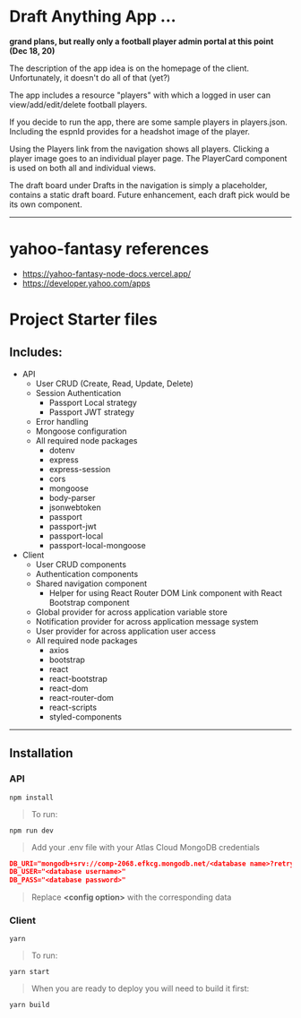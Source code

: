 # Draft Anything App ... 

<strong>grand plans, but really only a football player admin portal at this point (Dec 18, 20)</strong>

The description of the app idea is on the homepage of the client. Unfortunately, it doesn't do all of that (yet?)

The app includes a resource "players" with which a logged in user can view/add/edit/delete football players.

If you decide to run the app, there are some sample players in players.json. Including the espnId provides for 
a headshot image of the player.

Using the Players link from the navigation shows all players. Clicking a player image goes to an individual 
player page. The PlayerCard component is used on both all and individual views.

The draft board under Drafts in the navigation is simply a placeholder, contains a static draft board. Future 
enhancement, each draft pick would be its own component.

<hr />

# yahoo-fantasy references
- https://yahoo-fantasy-node-docs.vercel.app/
- https://developer.yahoo.com/apps

# Project Starter files

## Includes:

- API
  - User CRUD (Create, Read, Update, Delete)
  - Session Authentication
    - Passport Local strategy
    - Passport JWT strategy
  - Error handling
  - Mongoose configuration
  - All required node packages
    - dotenv
    - express
    - express-session
    - cors
    - mongoose
    - body-parser
    - jsonwebtoken
    - passport
    - passport-jwt
    - passport-local
    - passport-local-mongoose
- Client
  - User CRUD components
  - Authentication components
  - Shared navigation component
    - Helper for using React Router DOM Link component with React Bootstrap component
  - Global provider for across application variable store
  - Notification provider for across application message system
  - User provider for across application user access
  - All required node packages
    - axios
    - bootstrap
    - react
    - react-bootstrap
    - react-dom
    - react-router-dom
    - react-scripts
    - styled-components

---
## Installation

### API
```shell
npm install
```

> To run:
```shell
npm run dev
```

> Add your .env file with your Atlas Cloud MongoDB credentials
```json
DB_URI="mongodb+srv://comp-2068.efkcg.mongodb.net/<database name>?retryWrites=true&w=majority"
DB_USER="<database username>"
DB_PASS="<database password>"
```
> Replace **\<config option\>** with the corresponding data

### Client
```shell
yarn
```

> To run:
```shell
yarn start
```

> When you are ready to deploy you will need to build it first:
```shell
yarn build
```
